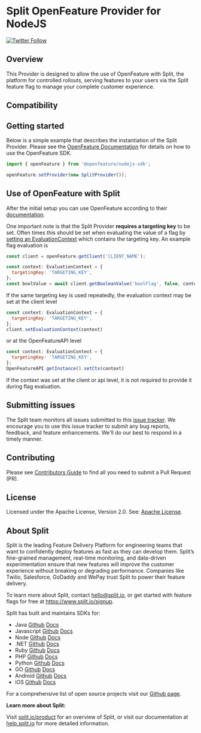 # Split OpenFeature Provider for NodeJS
[![Twitter Follow](https://img.shields.io/twitter/follow/splitsoftware.svg?style=social&label=Follow&maxAge=1529000)](https://twitter.com/intent/follow?screen_name=splitsoftware)

## Overview
This Provider is designed to allow the use of OpenFeature with Split, the platform for controlled rollouts, serving features to your users via the Split feature flag to manage your complete customer experience.

## Compatibility


## Getting started
Below is a simple example that describes the instantiation of the Split Provider. Please see the [OpenFeature Documentation](https://docs.openfeature.dev/docs/reference/concepts/evaluation-api) for details on how to use the OpenFeature SDK.

```js
import { openFeature } from '@openfeature/nodejs-sdk';

openFeature.setProvider(new SplitProvider());
```

## Use of OpenFeature with Split
After the initial setup you can use OpenFeature according to their [documentation](https://docs.openfeature.dev/docs/reference/concepts/evaluation-api/).

One important note is that the Split Provider **requires a targeting key** to be set. Often times this should be set when evaluating the value of a flag by [setting an EvaluationContext](https://docs.openfeature.dev/docs/reference/concepts/evaluation-context) which contains the targeting key. An example flag evaluation is
```js
const client = openFeature.getClient('CLIENT_NAME');

const context: EvaluationContext = {
  targetingKey: 'TARGETING_KEY',
};
const boolValue = await client.getBooleanValue('boolFlag', false, context);
```
If the same targeting key is used repeatedly, the evaluation context may be set at the client level 
```js
const context: EvaluationContext = {
  targetingKey: 'TARGETING_KEY',
};
client.setEvaluationContext(context)
```
or at the OpenFeatureAPI level 
```js
const context: EvaluationContext = {
  targetingKey: 'TARGETING_KEY',
};
OpenFeatureAPI.getInstance().setCtx(context)
````
If the context was set at the client or api level, it is not required to provide it during flag evaluation.

## Submitting issues
 
The Split team monitors all issues submitted to this [issue tracker](https://github.com/splitio/split-openfeature-provider-nodejs/issues). We encourage you to use this issue tracker to submit any bug reports, feedback, and feature enhancements. We'll do our best to respond in a timely manner.

## Contributing
Please see [Contributors Guide](CONTRIBUTORS-GUIDE.md) to find all you need to submit a Pull Request (PR).

## License
Licensed under the Apache License, Version 2.0. See: [Apache License](http://www.apache.org/licenses/).

## About Split
 
Split is the leading Feature Delivery Platform for engineering teams that want to confidently deploy features as fast as they can develop them. Split’s fine-grained management, real-time monitoring, and data-driven experimentation ensure that new features will improve the customer experience without breaking or degrading performance. Companies like Twilio, Salesforce, GoDaddy and WePay trust Split to power their feature delivery.
 
To learn more about Split, contact hello@split.io, or get started with feature flags for free at https://www.split.io/signup.
 
Split has built and maintains SDKs for:
 
* Java [Github](https://github.com/splitio/java-client) [Docs](https://help.split.io/hc/en-us/articles/360020405151-Java-SDK)
* Javascript [Github](https://github.com/splitio/javascript-client) [Docs](https://help.split.io/hc/en-us/articles/360020448791-JavaScript-SDK)
* Node [Github](https://github.com/splitio/javascript-client) [Docs](https://help.split.io/hc/en-us/articles/360020564931-Node-js-SDK)
* .NET [Github](https://github.com/splitio/dotnet-client) [Docs](https://help.split.io/hc/en-us/articles/360020240172--NET-SDK)
* Ruby [Github](https://github.com/splitio/ruby-client) [Docs](https://help.split.io/hc/en-us/articles/360020673251-Ruby-SDK)
* PHP [Github](https://github.com/splitio/php-client) [Docs](https://help.split.io/hc/en-us/articles/360020350372-PHP-SDK)
* Python [Github](https://github.com/splitio/python-client) [Docs](https://help.split.io/hc/en-us/articles/360020359652-Python-SDK)
* GO [Github](https://github.com/splitio/go-client) [Docs](https://help.split.io/hc/en-us/articles/360020093652-Go-SDK)
* Android [Github](https://github.com/splitio/android-client) [Docs](https://help.split.io/hc/en-us/articles/360020343291-Android-SDK)
* iOS [Github](https://github.com/splitio/ios-client) [Docs](https://help.split.io/hc/en-us/articles/360020401491-iOS-SDK)
 
For a comprehensive list of open source projects visit our [Github page](https://github.com/splitio?utf8=%E2%9C%93&query=%20only%3Apublic%20).
 
**Learn more about Split:**
 
Visit [split.io/product](https://www.split.io/product) for an overview of Split, or visit our documentation at [help.split.io](http://help.split.io) for more detailed information.

